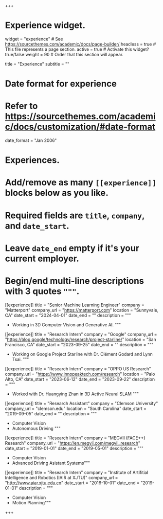 +++
# Experience widget.
widget = "experience"  # See https://sourcethemes.com/academic/docs/page-builder/
headless = true  # This file represents a page section.
active = true  # Activate this widget? true/false
weight = 90  # Order that this section will appear.

title = "Experience"
subtitle = ""

# Date format for experience
#   Refer to https://sourcethemes.com/academic/docs/customization/#date-format
date_format = "Jan 2006"

# Experiences.
#   Add/remove as many `[[experience]]` blocks below as you like.
#   Required fields are `title`, `company`, and `date_start`.
#   Leave `date_end` empty if it's your current employer.
#   Begin/end multi-line descriptions with 3 quotes `"""`.

[[experience]]
  title = "Senior Machine Learning Engineer"
  company = "Matterport"
  company_url = "https://matterport.com"
  location = "Sunnyvale, CA"
  date_start = "2024-04-01"
  date_end = ""
  description = """
  * Working in 3D Computer Vision and Generative AI.
  """

[[experience]]
  title = "Research Intern"
  company = "Google"
  company_url = "https://blog.google/technology/research/project-starline/"
  location = "San Francisco, CA"
  date_start = "2023-09-25"
  date_end = ""
  description = """
  * Working on Google Project Starline with Dr. Clément Godard and Lynn Tsai.
  """

[[experience]]
  title = "Research Intern"
  company = "OPPO US Research"
  company_url = "https://www.innopeaktech.com/research"
  location = "Palo Alto, CA"
  date_start = "2023-06-12"
  date_end = "2023-09-22"
  description = """
  * Worked with Dr. Huangying Zhan in 3D Active Neural SLAM
  """

[[experience]]
  title = "Research Assistant"
  company = "Clemson University"
  company_url = "clemson.edu"
  location = "South Carolina"
  date_start = "2019-09-05"
  date_end = ""
  description = """
  * Computer Vision
  * Autonomous Driving
  """

[[experience]]
  title = "Research Intern"
  company = "MEGVII (FACE++) Research"
  company_url = "https://en.megvii.com/megvii_research"
  date_start = "2019-01-01"
  date_end = "2019-05-01"
  description = """
  * Computer Vision
  * Advanced Driving Asistant Systems"""

[[experience]]
  title = "Research Intern"
  company = "Institute of Artifitial Intelligence and Robotics (IAIR at XJTU)"
  company_url = "http://www.aiar.xjtu.edu.cn"
  date_start = "2016-10-01"
  date_end = "2019-01-01"
  description = """
  * Computer Vision
  * Motion Planning"""

+++
